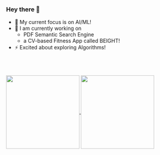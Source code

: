 ### Hey there 🚀 

- 🔭 My current focus is on AI/ML!
- 🌱 I am currently working on
  - PDF Semantic Search Engine
  - a CV-based Fitness App called BEIGHT!
- ⚡ Excited about exploring Algorithms!

<br>
<br>

<a 
  href="https://github.com/anuraghazra/github-readme-stats">
  <img height=200 align="center" src="https://github-readme-stats.vercel.app/api?username=Paritybitz&show_icons=true&theme=dark" />
</a>
<a 
  href="https://github.com/anuraghazra/convoychat">
  <img height=200 align="center" src="https://github-readme-stats.vercel.app/api/top-langs?username=Paritybitz&layout=compact&langs_count=8&card_width=320&show_icons=true&theme=dark" />
</a>

<!-- 
  [![GitHub Streak](https://streak-stats.demolab.com/?user=Paritybitz&theme=highcontrast)](https://git.io/streak-stats)
-->

<!-- 
  [![Ashutosh's github activity graph](https://github-readme-activity-graph.vercel.app/graph?username=Paritybitz&theme=merko)](https://github.com/ashutosh00710/github-readme-activity-graph)
-->
